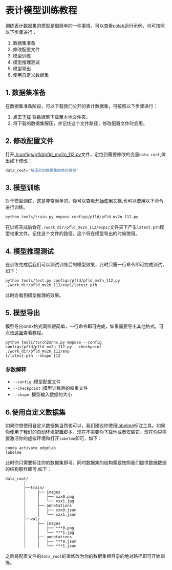 # 表计模型训练教程

训练表计数据集的模型是很简单的一件事情，可以查看[colab](https://colab.research.google.com/github/Seeed-Studio/Edgelab/blob/master/demo/meter.ipynb)运行示例，也可按照以下步骤进行：

1. 数据集准备
2. 修改配置文件
3. 模型训练
4. 模型推理测试
5. 模型导出
6. 使用自定义数据集

## 1. 数据集准备

 在数据集准备阶段，可以下载我们公开的表计数据集，可按照以下步骤进行：

1. 点击[下载](https://1drv.ms/u/s!AqG2uRmVUhlShtIhyd_7APHXEhpeXg?e=WwGx5m) 将数据集下载至本地文件夹。
2. 将下载的数据集解压，并记住这个文件路径，修改配置文件时会用。

## 2. 修改配置文件

打开[./configs/pfld/pfld_mv2n_112.py](configs/pfld/pfld_mv2n_112.py)文件，定位到需要修改的变量`data_root`,做出如下修改：

```python
data_root='解压后的数据集的绝对路径'
```

## 3. 模型训练

对于模型训练，这是非常简单的，你可以查看[开始使用](../get_started.md)文档,也可以使用以下命令进行训练。

```shell
python tools/train.py mmpose configs/pfld/pfld_mv2n_112.py
```

在训练完成后会在`./work_dir/pfld_mv2n_112/exp1/`文件夹下产生`latest.pth`模型权重文件。记住这个文件的路径，这个将在模型导出的时候使用。

## 4. 模型推理测试

在训练完成后我们可以测试训练后的模型效果，此时只需一行命令即可完成测试，如下：

```shell
python tools/test.py configs/pfld/pfld_mv2n_112.py ./work_dir/pfld_mv2n_112/exp1/latest.pth
```

此时会看到模型推理的效果。

## 5. 模型导出

模型导出onnx格式同样很简单，一行命令即可完成，如果需要导出其他格式，可点击[这里](./onnx2xxx.md)查看教程。

```shell
python tools/torch2onnx.py mmpose --config configs/pfld/pfld_mv2n_112.py --checkpoint ./work_dir/pfld_mv2n_112/exp
1/latest.pth --shape 112
```

### 参数解释

- `--config` :模型配置文件
- `--checkpoint` :模型训练后的权重文件
- `--shape` :模型输入数据的大小

## 6.使用自定义数据集

如果你想使用自定义数据集当然也可以，我们建议你使用[labelme](https://github.com/wkentaro/labelme)标注工具。如果你使用了我们的自动环境配置脚本，现在不需要你下载他或者安装它。现在你只需要激活你的虚拟环境和打开`labelme`即可，如下：

```shell
conda activate edgelab
labelme
```

此时你只需要标注你的数据集即可，同时数据集的结构需要按照我们提供数据数据的结构那样即可,如下：

```shell
data_root/
        |  
        ├──train/
        │     ├── images
        │     │   ├── xxx0.png
        │     │   └── xxx1.jpg
        │     ├── annotations
        │     │   ├── xxx0.json
        │     │   └── xxx1.json
        ├──val/
        │     ├── images
        │     │   ├── ***0.png
        │     │   └── ***1.jpg
        │     ├── annotations
        │     │   ├── ***0.json
        │     │   └── ***1.json
```

之后将配置文件的`data_root`的值修改为你的数据集根目录的绝对路径即可开始训练。
